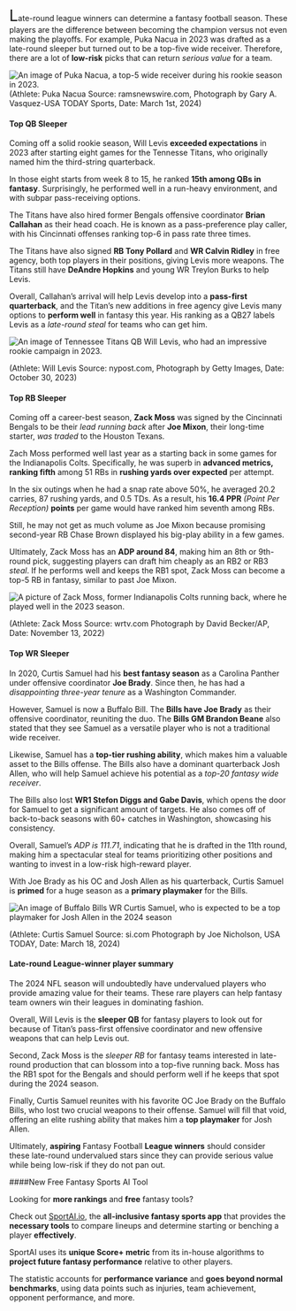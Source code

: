 
<span style="font-size:2em;">L</span>ate-round league winners can determine a fantasy football season. These players are the difference between becoming the champion versus not even making the playoffs. For example, Puka Nacua in 2023 was drafted as a late-round sleeper but turned out to be a top-five wide receiver. Therefore, there are a lot of **low-risk** picks that can return *serious value* for a team. 

![An image of Puka Nacua, a top-5 wide receiver during his rookie season in 2023.](https://s26980.pcdn.co/wp-content/uploads/2023/10/Puka-Nacua-3.jpg)
 (Athlete: Puka Nacua Source: ramsnewswire.com, Photograph by Gary A. Vasquez-USA TODAY Sports, Date: March 1st, 2024) 

#### Top QB Sleeper 

Coming off a solid rookie season, Will Levis **exceeded expectations** in 2023 after starting eight games for the Tennesse Titans, who originally named him the third-string quarterback. 

In those eight starts from week 8 to 15, he ranked **15th among QBs in fantasy**. Surprisingly, he performed well in a run-heavy environment, and with subpar pass-receiving options. 

The Titans have also hired former Bengals offensive coordinator **Brian Callahan** as their head coach. He is known as a pass-preference play caller, with his Cincinnati offenses ranking top-6 in pass rate three times. 

The Titans have also signed **RB Tony Pollard** and **WR Calvin Ridley** in free agency, both top players in their positions, giving Levis more weapons. The Titans still have **DeAndre Hopkins** and young WR Treylon Burks to help Levis. 
 
Overall, Callahan’s arrival will help Levis develop into a **pass-first quarterback**, and the Titan’s new additions in free agency give Levis many options to **perform well** in fantasy this year. His ranking as a QB27 labels Levis as a *late-round steal* for teams who can get him. 

![ An image of Tennessee Titans QB Will Levis, who had an impressive rookie campaign in 2023.](https://nypost.com/wp-content/uploads/sites/2/2023/10/levis-copy-1.jpg?quality=75&strip=all)

(Athlete: Will Levis Source: nypost.com, Photograph by Getty Images, Date: October 30, 2023) 

#### Top RB Sleeper 


Coming off a career-best season, **Zack Moss** was signed by the Cincinnati Bengals to be their *lead running back* after **Joe Mixon**, their long-time starter, *was traded* to the Houston Texans. 

Zach Moss performed well last year as a starting back in some games for the Indianapolis Colts. Specifically, he was superb in **advanced metrics, ranking fifth** among 51 RBs in **rushing yards over expected** per attempt. 

In the six outings when he had a snap rate above 50%, he averaged 20.2 carries, 87 rushing yards, and 0.5 TDs. As a result, his **16.4 PPR** *(Point Per Reception)* **points** per game would have ranked him seventh among RBs. 

Still, he may not get as much volume as Joe Mixon because promising second-year RB Chase Brown displayed his big-play ability in a few games. 

Ultimately, Zack Moss has an **ADP around 84**, making him an 8th or 9th-round pick, suggesting players can draft him cheaply as an RB2 or RB3 *steal*. If he performs well and keeps the RB1 spot, Zack Moss can become a top-5 RB in fantasy, similar to past Joe Mixon. 

![A picture of Zack Moss, former Indianapolis Colts running back, where he played well in the 2023 season.](https://ewscripps.brightspotcdn.com/dims4/default/0215f92/2147483647/strip/true/crop/4946x2782+0+258/resize/1280x720!/quality/90/?url=http%3A%2F%2Fewscripps-brightspot.s3.amazonaws.com%2Fae%2F8f%2F8802ad934aee908598541596dec9%2Fap22317752023424.jpg)

(Athlete: Zack Moss Source: wrtv.com Photograph by David Becker/AP, Date: November 13, 2022) 

#### Top WR Sleeper 


In 2020, Curtis Samuel had his **best fantasy season** as a Carolina Panther under offensive coordinator **Joe Brady**. Since then, he has had a *disappointing three-year tenure* as a Washington Commander. 

However, Samuel is now a Buffalo Bill. The **Bills have Joe Brady** as their offensive coordinator, reuniting the duo. The **Bills GM Brandon Beane** also stated that they see Samuel as a versatile player who is not a traditional wide receiver. 

Likewise, Samuel has a **top-tier rushing ability**, which makes him a valuable asset to the Bills offense. The Bills also have a dominant quarterback Josh Allen, who will help Samuel achieve his potential as a *top-20 fantasy wide receiver*. 

The Bills also lost **WR1 Stefon Diggs and Gabe Davis**, which opens the door for Samuel to get a significant amount of targets. He also comes off of back-to-back seasons with 60+ catches in Washington, showcasing his consistency. 

Overall, Samuel’s *ADP is 111.71*, indicating that he is drafted in the 11th round, making him a spectacular steal for teams prioritizing other positions and wanting to invest in a low-risk high-reward player. 

With Joe Brady as his OC and Josh Allen as his quarterback, Curtis Samuel is **primed** for a huge season as a **primary playmaker** for the Bills. 


![An image of Buffalo Bills WR Curtis Samuel, who is expected to be a top playmaker for Josh Allen in the 2024 season](https://www.si.com/.image/c_limit%2Ccs_srgb%2Cq_auto:good%2Cw_700/MjA1MDkxMDU3ODIwNTA5OTQ4/curtis-samuel-.webp)

(Athlete: Curtis Samuel Source: si.com Photograph by Joe Nicholson, USA TODAY, Date: March 18, 2024) 


#### Late-round League-winner player summary

The 2024 NFL season will undoubtedly have undervalued players who provide amazing value for their teams. These rare players can help fantasy team owners win their leagues in dominating fashion. 

Overall, Will Levis is the **sleeper QB** for fantasy players to look out for because of Titan’s pass-first offensive coordinator and new offensive weapons that can help Levis out. 

Second, Zack Moss is the *sleeper RB* for fantasy teams interested in late-round production that can blossom into a top-five running back. Moss has the RB1 spot for the Bengals and should perform well if he keeps that spot during the 2024 season. 

Finally, Curtis Samuel reunites with his favorite OC Joe Brady on the Buffalo Bills, who lost two crucial weapons to their offense. Samuel will fill that void, offering an elite rushing ability that makes him a **top playmaker** for Josh Allen. 

Ultimately, **aspiring** Fantasy Football **League winners** should consider these late-round undervalued stars since they can provide serious value while being low-risk if they do not pan out. 

####New Free Fantasy Sports AI Tool

Looking for **more rankings** and **free** fantasy tools? 

Check out [SportAI.io](https://sportai.io/), the **all-inclusive fantasy sports app** that provides the **necessary tools** to compare lineups and determine starting or benching a player **effectively**. 

SportAI uses its **unique Score+ metric** from its in-house algorithms to **project future fantasy performance** relative to other players. 

The statistic accounts for **performance variance** and **goes beyond normal benchmarks**, using data points such as injuries, team achievement, opponent performance, and more.
